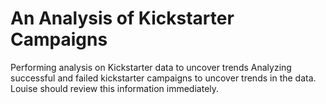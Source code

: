# An Analysis of Kickstarter Campaigns
Performing analysis on Kickstarter data to uncover trends
Analyzing successful and failed kickstarter campaigns to uncover trends in the data.
Louise should review this information immediately.
